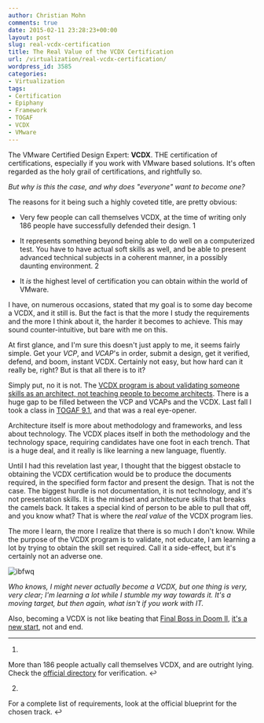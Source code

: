 ```yaml
---
author: Christian Mohn
comments: true
date: 2015-02-11 23:28:23+00:00
layout: post
slug: real-vcdx-certification
title: The Real Value of the VCDX Certification
url: /virtualization/real-vcdx-certification/
wordpress_id: 3585
categories:
- Virtualization
tags:
- Certification
- Epiphany
- Framework
- TOGAF
- VCDX
- VMware
---
```


The VMware Certified Design Expert: **VCDX**. THE certification of certifications, especially if you work with VMware based solutions. It's often regarded as the holy grail of certifications, and rightfully so.

_But why is this the case, and why does "everyone" want to become one?_

The reasons for it being such a highly coveted title, are pretty obvious:

<!--more-->


  * Very few people can call themselves VCDX, at the time of writing only 186 people have successfully defended their design. 1


  * It represents something beyond being able to do well on a computerized test. You have to have actual soft skills as well, and be able to present advanced technical subjects in a coherent manner, in a possibly daunting environment. 2


  * It _is_ the highest level of certification you can obtain within the world of VMware.



I have, on numerous occasions, stated that my goal is to some day become a VCDX, and it still is. But the fact is that the more I study the requirements and the more I think about it, the harder it becomes to achieve. This may sound counter-intuitive, but bare with me on this.

At first glance, and I'm sure this doesn't just apply to me, it seems fairly simple. Get your _VCP_, and _VCAP_'s in order, submit a design, get it verified, defend, and boom, instant VCDX. Certainly not easy, but how hard can it really be, right? But is that all there is to it?

Simply put, no it is not. The [VCDX program is about validating someone skills as an architect, not teaching people to become architects](http://www.chriscolotti.us/vmware/vcdx/vcdx-is-about-validating-architects-not-teaching-architecture/). There is a huge gap to be filled between the VCP and VCAPs and the VCDX. Last fall I took a class in [TOGAF 9.1](http://www.opengroup.org/togaf/), and that was a real eye-opener.

Architecture itself is more about methodology and frameworks, and less about technology. The VCDX places itself in both the methodology and the technology space, requiring candidates have one foot in each trench. That is a huge deal, and it really is like learning a new language, fluently.

Until I had this revelation last year, I thought that the biggest obstacle to obtaining the VCDX certification would be to produce the documents required, in the specified form factor and present the design. That is not the case. The biggest hurdle is not documentation, it is not technology, and it's not presentation skills. It is the mindset and architecture skills that breaks the camels back. It takes a special kind of person to be able to pull that off, and you know what? That is where the _real value_ of the VCDX program lies.

The more I learn, the more I realize that there is so much I don't know. While the purpose of the VCDX program is to validate, not educate, I am learning a lot by trying to obtain the skill set required. Call it a side-effect, but it's certainly not an adverse one.

![ibfwq](http://vninja.net/wordpress/wp-content/uploads/2015/02/ibfwq.jpg)

_Who knows, I might never actually become a VCDX, but one thing is very, very clear; I'm learning a lot while I stumble my way towards it. It's a moving target, but then again, what isn't if you work with IT._

Also, becoming a VCDX is not like beating that [Final Boss in Doom II](http://doom.wikia.com/wiki/Final_Boss), [it's a new start](http://www.rayheffer.com/story-of-the-vcdx/), not and end.






* * *







  1.
More than 186 people actually call themselves VCDX, and are outright lying. Check the [official directory](http://vcdx.vmware.com) for verification. ↩




  2.
For a complete list of requirements, look at the official blueprint for the chosen track. ↩
